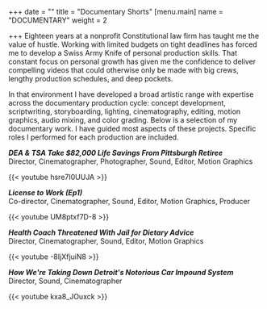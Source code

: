 +++
date = ""
title = "Documentary Shorts"
[menu.main]
name = "DOCUMENTARY"
weight = 2

+++
Eighteen years at a nonprofit Constitutional law firm has taught me the value of hustle. Working with limited budgets on tight deadlines has forced me to develop a Swiss Army Knife of personal production skills. That constant focus on personal growth has given me the confidence to deliver compelling videos that could otherwise only be made with big crews, lengthy production schedules, and deep pockets.

In that environment I have developed a broad artistic range with expertise across the documentary production cycle: concept development, scriptwriting, storyboarding, lighting, cinematography, editing, motion graphics, audio mixing, and color grading. Below is a selection of my documentary work. I have guided most aspects of these projects. Specific roles I performed for each production are included.

**_DEA & TSA Take $82,000 Life Savings From Pittsburgh Retiree_**  
Director, Cinematographer, Photographer, Sound, Editor, Motion Graphics

{{< youtube hsre7I0UUJA >}}

**_License to Work (Ep1)_**  
Co-director, Cinematographer, Sound, Editor, Motion Graphics, Producer

{{< youtube UM8ptxf7D-8 >}}

**_Health Coach Threatened With Jail for Dietary Advice_**  
Director, Cinematographer, Sound, Editor, Motion Graphics

{{< youtube -8IjXfjuiN8 >}}

**_How We're Taking Down Detroit's Notorious Car Impound System_**  
Director, Sound, Cinematographer

{{< youtube kxa8_JOuxck >}}